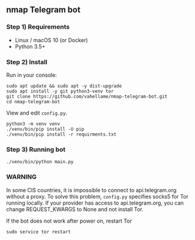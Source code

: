 ## nmap Telegram bot

### Step 1) Requirements

- Linux / macOS 10 (or Docker)
- Python 3.5+

### Step 2) Install

Run in your console:

```
sudo apt update && sudo apt -y dist-upgrade
sudo apt install -y git python3-venv tor
git clone https://github.com/vahellame/nmap-telegram-bot.git
cd nmap-telegram-bot
```

View and edit `config.py`.

```
python3 -m venv venv
./venv/bin/pip install -U pip 
./venv/bin/pip install -r requirments.txt
```

### Step 3) Running bot

```
./venv/bin/python main.py
```

### WARNING

In some CIS countries, it is impossible to connect to api.telegram.org without a proxy. To solve this problem, `config.py` specifies socks5 for Tor running locally. If your provider has access to api.telegram.org, you can change REQUEST_KWARGS to None and not install Tor.

If the bot does not work after power on, restart Tor

```
sudo service tor restart
```
